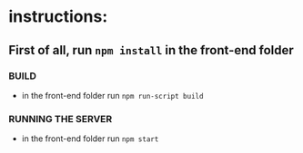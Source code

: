 # instructions:

## First of all, run `npm install` in the front-end folder

### BUILD
 -  in the front-end folder run `npm run-script build`

### RUNNING THE SERVER
 -  in the front-end folder run `npm start`
